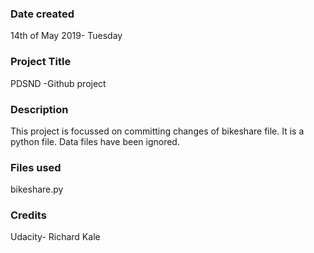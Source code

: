 ### Date created
14th of May 2019- Tuesday

### Project Title
PDSND -Github project

### Description
This project is focussed on committing changes of bikeshare file.
It is a python file. Data files have been ignored.

### Files used
bikeshare.py

### Credits
Udacity- Richard Kale 
